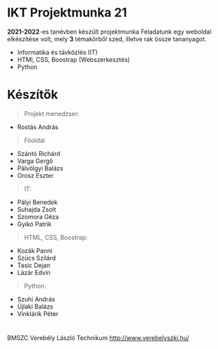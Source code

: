 
# IKT Projektmunka 21
**2021-2022**-es tanévben készült projektmunka
Feladatunk egy weboldal elkészítése volt, mely **3** témakörből szed, illetve rak össze tananyagot.
- Informatika és távközlés (IT)
- HTMl, CSS, Boostrap (Webszerkesztés)
- Python
# Készítők

> Projekt menedzser: 
- Rostás András

> Főoldal
- Szántó Richárd
- Varga Gergő
- Pálvölgyi Balázs
- Orosz Eszter

> IT: 
- Pályi Benedek
- Suhajda Zsolt
- Szomora Géza
- Gyikó Patrik

> HTML, CSS, Boostrap: 
- Kozák Panni
- Szücs Szilárd
- Tasic Dejan
- Lázár Edvin

> Python:
- Szuhi András
- Újlaki Balázs
- Vinklárik Péter

#
BMSZC Verebély László Technikum
http://www.verebelyszki.hu/
